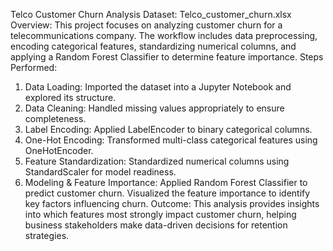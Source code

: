 Telco Customer Churn Analysis
Dataset: Telco_customer_churn.xlsx
Overview: This project focuses on analyzing customer churn for a telecommunications company. The workflow includes data preprocessing, encoding categorical features, standardizing numerical columns, and applying a Random Forest Classifier to determine feature importance.
Steps Performed:
1.	Data Loading: Imported the dataset into a Jupyter Notebook and explored its structure.
2.	Data Cleaning: Handled missing values appropriately to ensure completeness.
3.	Label Encoding: Applied LabelEncoder to binary categorical columns.
4.	One-Hot Encoding: Transformed multi-class categorical features using OneHotEncoder.
5.	Feature Standardization: Standardized numerical columns using StandardScaler for model readiness.
6.	Modeling & Feature Importance:
  	Applied Random Forest Classifier to predict customer churn.
    Visualized the feature importance to identify key factors influencing churn.
Outcome:
This analysis provides insights into which features most strongly impact customer churn, helping business stakeholders make data-driven decisions for retention strategies.

